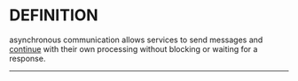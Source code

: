 # DEFINITION
asynchronous communication allows services to send messages and <u>continue</u> with their own processing without blocking or waiting for a response.

---
